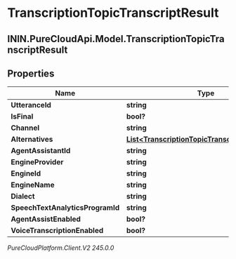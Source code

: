 # TranscriptionTopicTranscriptResult

## ININ.PureCloudApi.Model.TranscriptionTopicTranscriptResult

## Properties

|Name | Type | Description | Notes|
|------------ | ------------- | ------------- | -------------|
| **UtteranceId** | **string** |  | [optional] |
| **IsFinal** | **bool?** |  | [optional] |
| **Channel** | **string** |  | [optional] |
| **Alternatives** | [**List&lt;TranscriptionTopicTranscriptAlternative&gt;**](TranscriptionTopicTranscriptAlternative) |  | [optional] |
| **AgentAssistantId** | **string** |  | [optional] |
| **EngineProvider** | **string** |  | [optional] |
| **EngineId** | **string** |  | [optional] |
| **EngineName** | **string** |  | [optional] |
| **Dialect** | **string** |  | [optional] |
| **SpeechTextAnalyticsProgramId** | **string** |  | [optional] |
| **AgentAssistEnabled** | **bool?** |  | [optional] |
| **VoiceTranscriptionEnabled** | **bool?** |  | [optional] |



_PureCloudPlatform.Client.V2 245.0.0_
